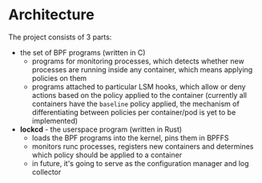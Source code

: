 # Architecture

The project consists of 3 parts:

- the set of BPF programs (written in C)
  - programs for monitoring processes, which detects whether new processes
    are running inside any container, which means applying policies on them
  - programs attached to particular LSM hooks, which allow or deny actions
    based on the policy applied to the container (currently all containers have
    the `baseline` policy applied, the mechanism of differentiating between
    policies per container/pod is yet to be implemented)
- **lockcd** - the userspace program (written in Rust)
  - loads the BPF programs into the kernel, pins them in BPFFS
  - monitors runc processes, registers new containers and determines which
    policy should be applied to a container
  - in future, it's going to serve as the configuration manager and log
    collector
